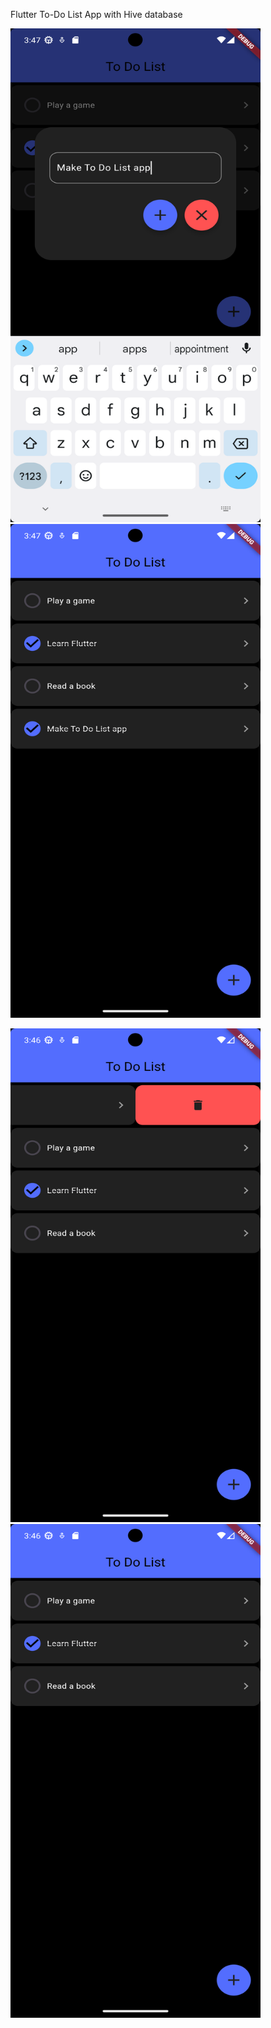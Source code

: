 Flutter To-Do List App with Hive database









<img src="https://github.com/suubmad/ToDoListApp/blob/main/ss/2.png" width="400" height="790"> <img src="https://github.com/suubmad/ToDoListApp/blob/main/ss/3.png" width="400" height="790"> 

<img src="https://github.com/suubmad/ToDoListApp/blob/main/ss/4.png" width="400" height="790"> <img src="https://github.com/suubmad/ToDoListApp/blob/main/ss/5.png" width="400" height="790">



